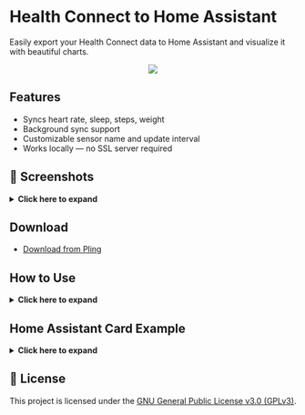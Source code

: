 # Health Connect to Home Assistant

Easily export your Health Connect data to Home Assistant and visualize it with beautiful charts.

<p align="center">
    <img src="https://github.com/user-attachments/assets/1981aada-8c78-47b6-b5da-55b44bcaa9f7"/>
</p>

## Features
- Syncs heart rate, sleep, steps, weight
- Background sync support
- Customizable sensor name and update interval
- Works locally — no SSL server required

<h2>📸 Screenshots</h2>

<details><summary><b>Click here to expand</b></summary>
<p float="left">
  <img src="https://github.com/user-attachments/assets/24e2ef96-fb43-4d98-90b4-e46f5d9e103d" width="30%" />
  <img src="https://github.com/user-attachments/assets/19631fca-6330-47ec-b3c5-37cdc0bad1fd" width="30%" />
</p>
</details>

## Download

- [Download from Pling](https://www.pling.com/p/2280404/)

## How to Use

<details><summary><b>Click here to expand</b></summary>
  
### 1. Generate a Home Assistant Access Token

- Log in to your Home Assistant instance.

- Click your profile (top right corner).

- Go to the Security tab.

- Scroll to the bottom and click Create Token.

- Name it something like Health Connect, then copy the token.

### 2. Set Up Health Connect to Home Assistant

- Enter your Home Assistant URL.

- Paste your Access Token into the token field.

- (Optional) Customize the sensor entity ID and sync interval.

### 3. Log In & Grant Permissions

- Click Login and confirm it's connected successfully.

- Click Grant Permission:

  - Toggle Allow All.

  - Confirm all requested permissions.

  - Allow background sync if prompted.

### 4. Sync Your Data

- The app will automatically sync in the background.

- You can also tap Manual Sync to trigger it immediately.

### 5. (Optional) Check Home Assistant Entities

- Go to Developer Tools > States in Home Assistant.

- Search for sensor.health_connect to see your synced data.
</details>

## Home Assistant Card Example

<details><summary><b>Click here to expand</b></summary>
  
### Prerequisite

  - Install [apexcharts-card](https://github.com/RomRider/apexcharts-card) via HACS or manual.

  - Refresh your browser after install.

### Heart Rate Chart

YAML Configuration
```yaml
type: custom:apexcharts-card
header:
  title: Heart Rate
  show: true
graph_span: 24h
span:
  start: day
  offset: +0h
apex_config:
  chart:
    height: 300px
  stroke:
    curve: smooth
    width: 2
series:
  - entity: sensor.health_connect
    name: Heart Rate (BPM)
    color: "#e6550d"
    type: line
    extend_to: false
    float_precision: 0
    data_generator: |
      const date = new Date();
      const year = date.getFullYear();
      const month = String(date.getMonth() + 1).padStart(2, '0');
      const day = String(date.getDate()).padStart(2, '0');
      const key = `${year}-${month}-${day}`;
      const samples = entity.attributes.heart?.[key] || {};
      return Object.values(samples).map(sample => {
        return [sample.time * 1000, sample.bpm];
      }).sort((a, b) => a[0] - b[0]);
yaxis:
  - min: 0
    max: 150
    decimals: 0
```

### Sleep Stats Chart

YAML Configuration
```yaml
type: custom:apexcharts-card
graph_span: 1d
header:
  show: true
  title: Sleep Stats
  show_states: true
  colorize_states: true
all_series_config:
  stroke_width: 10
series:
  - entity: sensor.health_connect
    name: Total Sleep
    color: "#d62728"
    show:
      in_chart: false
      in_header: true
      as_duration: second
    extend_to: false
    float_precision: 0
    data_generator: |
      const date = new Date();
      const year = date.getFullYear();
      const month = String(date.getMonth() + 1).padStart(2, '0');
      const day = String(date.getDate() - 1).padStart(2, '0'); // Yesterday's
      const key = `${year}-${month}-${day}`;
      const sleep = entity.attributes.sleep?.[key] || {};
      if (sleep.start && sleep.end) {
        return [[sleep.start * 1000, sleep.end - sleep.start]];
      }
      return [];
  - entity: sensor.health_connect
    name: Awake
    type: line
    color: grey
    show:
      in_header: false
      legend_value: false
      as_duration: second
    extend_to: false
    float_precision: 0
    data_generator: >
      const date = new Date();

      const year = date.getFullYear();

      const month = String(date.getMonth() + 1).padStart(2, '0');

      const day = String(date.getDate() - 1).padStart(2, '0'); // Yesterday's
      data

      const key = `${year}-${month}-${day}`;

      const sleepStages = entity.attributes.sleep?.[key]?.stage || [];

      let result = [];

      sleepStages.forEach(stage => {
        if (stage.stage === "1") {
          stage.sessions.forEach(session => {
            result.push([session.startTime * 1000, stage.totalTime]);
            result.push([session.endTime * 1000, stage.totalTime]);
          });
        }
      });

      return result.sort((a, b) => a[0] - b[0]);
  - entity: sensor.health_connect
    name: Light Sleep
    type: line
    color: "#1f77b4"
    show:
      in_header: false
      legend_value: false
      as_duration: second
    extend_to: false
    float_precision: 0
    data_generator: >
      const date = new Date();

      const year = date.getFullYear();

      const month = String(date.getMonth() + 1).padStart(2, '0');

      const day = String(date.getDate() - 1).padStart(2, '0'); // Yesterday's
      data

      const key = `${year}-${month}-${day}`;

      const sleepStages = entity.attributes.sleep?.[key]?.stage || [];

      let result = [];

      sleepStages.forEach(stage => {
        if (stage.stage === "4") {
          stage.sessions.forEach(session => {
            result.push([session.startTime * 1000, stage.totalTime]);
            result.push([session.endTime * 1000, stage.totalTime]);
          });
        }
      });

      return result.sort((a, b) => a[0] - b[0]);
  - entity: sensor.health_connect
    name: Deep Sleep
    type: line
    color: "#2ca02c"
    extend_to: false
    show:
      in_header: false
      legend_value: false
      as_duration: second
    float_precision: 0
    data_generator: >
      const date = new Date();

      const year = date.getFullYear();

      const month = String(date.getMonth() + 1).padStart(2, '0');

      const day = String(date.getDate() - 1).padStart(2, '0'); // Yesterday's
      data

      const key = `${year}-${month}-${day}`;

      const sleepStages = entity.attributes.sleep?.[key]?.stage || [];

      let result = [];

      sleepStages.forEach(stage => {
        if (stage.stage === "5") {
          stage.sessions.forEach(session => {
            result.push([session.startTime * 1000, stage.totalTime]);
            result.push([session.endTime * 1000, stage.totalTime]);
          });
        }
      });

      return result.sort((a, b) => a[0] - b[0]);
  - entity: sensor.health_connect
    name: REM
    type: line
    color: "#9467bd"
    extend_to: false
    show:
      in_header: false
      legend_value: false
      as_duration: second
    float_precision: 0
    data_generator: >
      const date = new Date();

      const year = date.getFullYear();

      const month = String(date.getMonth() + 1).padStart(2, '0');

      const day = String(date.getDate() - 1).padStart(2, '0'); // Yesterday's
      data

      const key = `${year}-${month}-${day}`;

      const sleepStages = entity.attributes.sleep?.[key]?.stage || [];

      let result = [];

      sleepStages.forEach(stage => {
        if (stage.stage === "6") {
          stage.sessions.forEach(session => {
            result.push([session.startTime * 1000, stage.totalTime]);
            result.push([session.endTime * 1000, stage.totalTime]);
          });
        }
      });

      return result.sort((a, b) => a[0] - b[0]);
```

### Calories Burned Chart

```yaml
type: custom:apexcharts-card
header:
  title: Calories Burned
  show: true
graph_span: 7d
span:
  start: day
  offset: "-6d"
apex_config:
  chart:
    height: 300px
  stroke:
    curve: smooth
    width: 2
series:
  - entity: sensor.health_connect
    name: Calories Burned
    color: "#d62728"
    type: line
    extend_to: false
    float_precision: 0
    show:
      in_header: true
    data_generator: |
      const data = entity.attributes.calories || {};
      return Object.entries(data).map(([date, item]) => {
        const timestamp = item.startTime * 1000;
        return [timestamp, item.energy];
      }).sort((a, b) => a[0] - b[0]);
```

</details>

## 📝 License

This project is licensed under the [GNU General Public License v3.0 (GPLv3)](https://github.com/AyraHikari/HealthConnect_to_HomeAssistant/blob/master/LICENSE).
